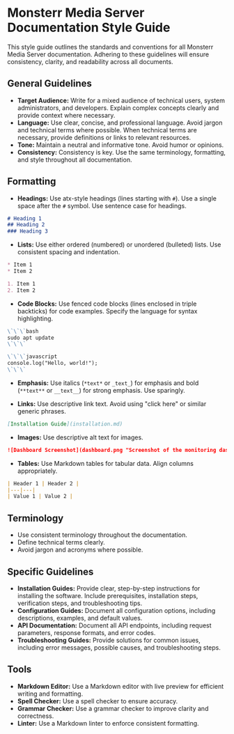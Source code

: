 # Monsterr Media Server Documentation Style Guide

This style guide outlines the standards and conventions for all Monsterr Media Server documentation.  Adhering to these guidelines will ensure consistency, clarity, and readability across all documents.

## General Guidelines

* **Target Audience:**  Write for a mixed audience of technical users, system administrators, and developers.  Explain complex concepts clearly and provide context where necessary.
* **Language:** Use clear, concise, and professional language. Avoid jargon and technical terms where possible.  When technical terms are necessary, provide definitions or links to relevant resources.
* **Tone:** Maintain a neutral and informative tone.  Avoid humor or opinions.
* **Consistency:**  Consistency is key.  Use the same terminology, formatting, and style throughout all documentation.

## Formatting

* **Headings:** Use atx-style headings (lines starting with `#`).  Use a single space after the `#` symbol.  Use sentence case for headings.

```markdown
# Heading 1
## Heading 2
### Heading 3
```

* **Lists:** Use either ordered (numbered) or unordered (bulleted) lists.  Use consistent spacing and indentation.

```markdown
* Item 1
* Item 2

1. Item 1
2. Item 2
```

* **Code Blocks:** Use fenced code blocks (lines enclosed in triple backticks) for code examples.  Specify the language for syntax highlighting.

```markdown
\`\`\`bash
sudo apt update
\`\`\`

\`\`\`javascript
console.log("Hello, world!");
\`\`\`
```

* **Emphasis:** Use italics (`*text*` or `_text_`) for emphasis and bold (`**text**` or `__text__`) for strong emphasis.  Use sparingly.

* **Links:** Use descriptive link text.  Avoid using "click here" or similar generic phrases.

```markdown
[Installation Guide](installation.md)
```

* **Images:** Use descriptive alt text for images.

```markdown
![Dashboard Screenshot](dashboard.png "Screenshot of the monitoring dashboard")
```

* **Tables:** Use Markdown tables for tabular data.  Align columns appropriately.

```markdown
| Header 1 | Header 2 |
|---|---|
| Value 1 | Value 2 |
```

## Terminology

* Use consistent terminology throughout the documentation.
* Define technical terms clearly.
* Avoid jargon and acronyms where possible.

## Specific Guidelines

* **Installation Guides:**  Provide clear, step-by-step instructions for installing the software.  Include prerequisites, installation steps, verification steps, and troubleshooting tips.
* **Configuration Guides:**  Document all configuration options, including descriptions, examples, and default values.
* **API Documentation:**  Document all API endpoints, including request parameters, response formats, and error codes.
* **Troubleshooting Guides:**  Provide solutions for common issues, including error messages, possible causes, and troubleshooting steps.

## Tools

* **Markdown Editor:** Use a Markdown editor with live preview for efficient writing and formatting.
* **Spell Checker:** Use a spell checker to ensure accuracy.
* **Grammar Checker:** Use a grammar checker to improve clarity and correctness.
* **Linter:** Use a Markdown linter to enforce consistent formatting.